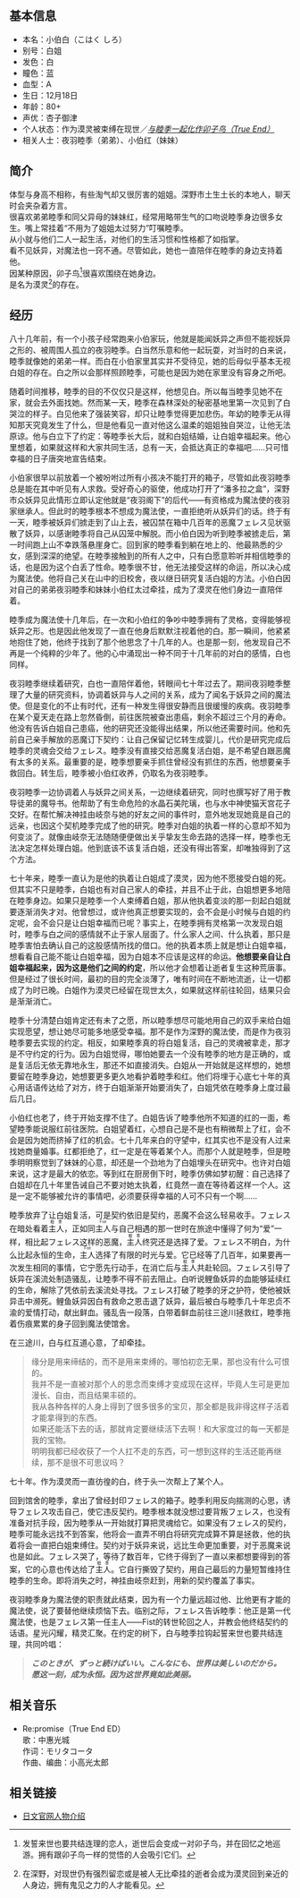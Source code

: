 ## 基本信息
* 本名：小伯白（こはく しろ）
* 别号：白姐
* 发色：白
* 瞳色：蓝
* 血型：A
* 生日：12月18日
* 年龄：80+
* 声优：杏子御津
* 个人状态：作为漠灵被束缚在现世／*<ins>与睦季一起化作卯子鸟（True End）</ins>*
* 相关人士：夜羽睦季（弟弟）、小伯红（妹妹）
## 简介
体型与身高不相称，有些淘气却又很厉害的姐姐。深野市土生土长的本地人，聊天时会夹杂着方言。  
很喜欢弟弟睦季和同父异母的妹妹红，经常用略带生气的口吻说睦季身边很多女生。嘴上常挂着“不用为了姐姐太过努力”叮嘱睦季。  
从小就与他们二人一起生活，对他们的生活习惯和性格都了如指掌。  
看不见妖异，对魔法也一窍不通。尽管如此，她也一直陪伴在睦季的身边支持着他。  
因某种原因，卯子鸟[^1]很喜欢围绕在她身边。  
是名为漠灵[^2]的存在。
## 经历
八十几年前，有一个小孩子经常跑来小伯家玩，他就是能闻妖异之声但不能视妖异之形的、被周围人孤立的夜羽睦季。白当然乐意和他一起玩耍，对当时的白来说，睦季就像她的弟弟一样。而白在小伯家里其实并不受待见，她的后母似乎基本无视白姐的存在。白之所以会那样照顾睦季，可能也是因为她在家里没有容身之所吧。

随着时间推移，睦季的目的不仅仅只是这样，他想见白。所以每当睦季见她不在家，就会去外面找她。然而某一天，睦季在森林深处的秘密基地里第一次见到了白哭泣的样子。白见他来了强装笑容，却只让睦季觉得更加悲伤。年幼的睦季无从得知那天究竟发生了什么，但是他看见一直对他这么温柔的姐姐独自哭泣，让他无法原谅。他与白立下了约定：等睦季长大后，就和白姐结婚，让白姐幸福起来。他心里想着，如果就这样和大家共同生活，总有一天，会抵达真正的幸福吧……只可惜幸福的日子唐突地宣告结束。

小伯家很早以前放着一个被吩咐过所有小孩决不能打开的箱子，尽管如此夜羽睦季总是能在其中听见有人求救。受好奇心的驱使，他成功打开了“潘多拉之盒”，深野市众妖异见此情形立即认定他就是“夜羽阁下”的后代——有资格成为魔法使的夜羽家继承人。但此时的睦季根本不想成为魔法使，一直拒绝听从妖异们的话。终于有一天，睦季被妖异们掳走到了山上去，被囚禁在箱中几百年的恶魔フェレス见状驱散了妖异，以感谢睦季将自己从囚笼中解脱。而小伯白因为听到睦季被掳走后，第一时间跑上山不幸跌落悬崖身亡。回到家的睦季看到躺在地上的、他最熟悉的少女，感到深深的绝望。在睦季接触到的所有人之中，只有白愿意聆听并相信睦季的话，也是因为这个白丢了性命。睦季很不甘，他无法接受这样的命运，所以决心成为魔法使。他将自己关在山中的旧校舍，夜以继日研究复活白姐的方法。小伯白因对自己的弟弟夜羽睦季和妹妹小伯红太过牵挂，成为了漠灵在他们身边一直陪伴着。

睦季成为魔法使十几年后，在一次和小伯红的争吵中睦季拥有了灵格，变得能够视妖异之形。也是因此他发现了一直在他身后默默注视着他的白。那一瞬间，他紧紧地抱住了她，他终于找到了那个他思念了十几年的人。也是那一刻，他发现自己不再是一个纯粹的少年了。他的心中涌现出一种不同于十几年前的对白的感情，白也同样。

夜羽睦季继续着研究，白也一直陪伴着他，转眼间七十年过去了。期间夜羽睦季整理了大量的研究资料，协调着妖异与人之间的关系，成为了闻名于妖异之间的魔法使。但是变化的不止有时代，还有一种发生得很安静而且很缓慢的疾病。夜羽睦季在某个夏天走在路上忽然昏倒，前往医院被查出患癌，剩余不超过三个月的寿命。他没有告诉白姐自己患癌，他的研究还没能得出结果，所以他还需要时间。他和先前自己亲手解放的恶魔订下契约：让自己保留记忆转生成婴儿，代价是研究完成后睦季的灵魂会交给フェレス。睦季没有直接交给恶魔复活白姐，是不希望白跟恶魔有太多的关系。最重要的是，睦季想要亲手抓住曾经没有抓住的东西，他想要亲手救回白。转生后，睦季被小伯红收养，仍取名为夜羽睦季。

夜羽睦季一边协调着人与妖异之间关系，一边继续着研究，同时也撰写好了用于教导徒弟的魔导书。他帮助了有生命危险的水晶石美陀璃，也与水中神使猫天宫花子交好。在帮忙解决神挂由岐奈与她的好友之间的事件时，意外地发现她竟是自己的远亲，也因这个契机睦季完成了他的研究。睦季对白姐的执着一样的心意却不知为何变淡了。就像由岐奈无法随随便便做出关乎挚友生命去路的选择一样，睦季也无法决定怎样处理白姐。他到底该不该复活白姐，还没有得出答案，却唯独得到了这个方法。

七十年来，睦季一直认为是他的执着让白姐成了漠灵，因为他不愿接受白姐的死。但其实不只是睦季，白姐也有对自己家人的牵挂，并且不止于此，白姐想更多地陪在睦季身边。如果只是睦季一个人束缚着白姐，那从他执着变淡的那一刻起白姐就要逐渐消失才对。他曾想过，或许他真正想要实现的，会不会是小时候与白姐的约定呢，会不会只是让白姐幸福而已呢？事实上，在睦季拥有灵格第一次发现白姐时，睦季与白之间的感情就不止于家人层面了。什么家人之间、什么执着，那只是睦季害怕去确认自己的这股感情所找的借口。他的执着本质上就是想让白姐幸福，想看看自己能不能让白姐幸福，因为白姐本不应该是这样的命运。**他想要亲自让白姐幸福起来，因为这是他们之间的约定**，所以他才会想着让逝者复生这种荒唐事。但是经过了很长时间，最初的目的完全淡薄了，唯有时间在不断地流逝，让一切都成了为时已晚。白姐作为漠灵已经留在现世太久，如果就这样前往轮回，结果只会是渐渐消亡。

睦季十分清楚白姐肯定还有未了之愿，所以睦季想尽可能地用自己的双手来给白姐实现愿望，想让她尽可能多地感受幸福。那不是作为深野的魔法使，而是作为夜羽睦季要去实现的约定。相反，如果睦季真的将白姐复活，自己的灵魂被拿走，那才是不守约定的行为。因为白姐觉得，哪怕她要去一个没有睦季的地方是正确的，或是复活后无依无靠地永生，那还不如直接消失。白姐从一开始就是这样想的，她想要留在睦季身边，她想要更多更久地看护着睦季和红。他们将埋于心底七十年的真心用话语传达给了对方，终于白姐渐渐开始要消失了，白姐凭依在睦季身上度过最后几日。

小伯红也老了，终于开始支撑不住了。白姐告诉了睦季他所不知道的红的一面，希望睦季能说服红前往医院。白姐望着红，心想自己是不是也有稍微帮上了红，会不会是因为她而挤掉了红的机会。七十几年来白的守望中，红其实也不是没有人过来找她商量婚事。红都拒绝了，红一定是在等着某个人。而那个人就是睦季，但是睦季明明察觉到了妹妹的心意，却还是一个劲地为了白姐埋头在研究中。也许对白姐来说，这才是最大的依恋。等到红在厨房倒下时，睦季仿佛如梦初醒：自己选择了白姐却在几十年里告诫自己不要对她太执着，红竟然一直在等待着这样一个人。这是一定不能够被允许的事情吧，必须要获得幸福的人可不只有一个啊……

睦季放弃了让白姐复活，可是契约依旧是契约，恶魔不会这么轻易收手。フェレス在暗处看着<ruby>主人<rt>睦季</rt></ruby>，正如同<ruby>主人<rt>Fist</rt></ruby>与自己相遇的那一世时在旅途中懂得了何为“爱”一样，相比起フェレス这样的恶魔，<ruby>主人<rt>睦季</rt></ruby>终究还是选择了爱。フェレス不明白，为什么比起永恒的生命，<ruby>主人<rt>Fist</rt></ruby>选择了有限的时光与爱。它已经等了几百年，如果要再一次发生相同的事情，它宁愿先行动手，在消亡后与<ruby>主人<rt>睦季</rt></ruby>共赴轮回。フェレス引导了妖异在溪流处制造骚乱，让睦季不得不前去阻止。白听说鲤鱼妖异的血能够延续红的生命，解除了凭依前去溪流处寻找。フェレス打破了睦季的牙之护符，使他被妖异击中濒死。鲤鱼妖异因白有救命之恩击退了妖异，最后被白与睦季几十年忠贞不渝的爱情打动，献出鲜血。骚乱告一段落，白带着鲜血前往三途川拯救红，睦季拖着伤痕累累的身子回到魔法使馆舍。

在三途川，白与红互道心意，了却牵挂。

>缘分是用来缔结的，而不是用来束缚的。哪怕初恋无果，那也没有什么可恨的。  
>我并不是一直被对那个人的思念而束缚才变成现在这样，毕竟人生可是更加漫长、自由，而且结果丰硕的。  
>我从各种各样的人身上得到了很多很多的宝贝，那全都是我非得这样子活着才能拿得到的东西。  
>如果还能活下去的话，那就肯定要继续活下去啊！和大家度过的每一天都是我的宝物。  
>明明我都已经收获了一个人扛不走的东西，可一想到这样的生活还能再继续，那不是很不可思议吗？

七十年。作为漠灵而一直彷徨的白，终于头一次帮上了某个人。

回到馆舍的睦季，拿出了曾经封印フェレス的箱子。睦季利用反向揣测的心思，诱导フェレス攻击自己，使它违反契约。睦季根本就没想过要背叛フェレス，也没有准备对抗手段，因为睦季从一开始就打算把灵魂给它。如果没有フェレス的契约，睦季可能永远找不到答案，他将会一直弄不明白将研究完成算不算是拯救，他的执着将会一直把白姐束缚住。契约对于妖异来说，远比生命更加重要，对于恶魔来说也是如此。フェレス哭了，等待了数百年，它终于得到了一直以来都想要得到的答案，它的心意也传达给了<ruby>主人<rt>睦季</rt></ruby>。它自行撕毁了契约，用自己最后的力量短暂维持住睦季的生命。即将消失之时，神挂由岐奈赶到，用新的契约覆盖了事实。

夜羽睦季身为魔法使的职责就此结束，因为有一个力量远超过他、比他更有才能的魔法使，说了要替他继续烦恼下去。临别之际，フェレス告诉睦季：他正是第一代魔法使，也是フェレス第一任主人——Fist的转世轮回之人，并教会他终结契约的话语。星光闪耀，精灵汇聚。在约定的树下，白与睦季拉钩起誓来世也要共结连理，共同吟唱：

>***このときが、ずっと続けばいい。こんなにも、世界は美しいのだから。***  
>***愿这一刻，成为永恒。因为这世界竟如此美丽。***

## 相关音乐
* Re:promise（True End ED）  
歌：中惠光城  
作词：モリタコータ  
作曲、编曲：小高光太郎  

## 相关链接
* [日文官网人物介绍](https://fanzagames-digination.com/azurite/tamayura/character/index.html#character04)

[^1]:发誓来世也要共结连理的恋人，逝世后会变成一对卯子鸟，并在回忆之地巡游。拥有跟卯子鸟一样的觉悟的人会吸引它们。
[^2]:在深野，对现世仍有强烈留恋或是被人无比牵挂的逝者会成为漠灵回到亲近的人身边，拥有鬼见之力的人才能看见。
